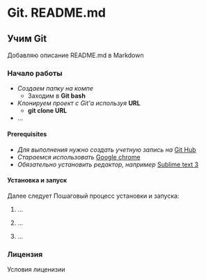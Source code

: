 # Git. README.md

## Учим Git

Добавляю описание README.md в Markdown

### Начало работы

* *Создаем папку на компе*
    * Заходим в **Git bash**
* *Клонируем проект с Git'а используя* **URL** 
    * **git clone URL**
* ...

#### Prerequisites

* *Для выполнения нужно создать учетную запись на* [Git Hub](https://github.com/)
* *Стараемся использовать* [Google chrome](https://www.google.ru/intl/ru/chrome/?brand=CHBD&gclid=Cj0KCQjwrpLoBRD_ARIsAJd0BIU2R5jHQBIKF4rs5GSLq_jTDswfxlRD-J8eYz9K-J9_zmblYlLMjBMaAtKyEALw_wcB&gclsrc=aw.ds)
* *Обязательно установить редактор, например* [Sublime text 3](https://softcatalog.ru/text/st3?gclid=Cj0KCQjwrpLoBRD_ARIsAJd0BIXOCzKRmEt5_MNjozI08_lo5EFUhMuII-HcWaJ4azFqjWWcNKREQ78aAmqUEALw_wcB)

#### Установка и запуск

Далее следует Пошаговый процесс установки и запуска:

1. ...

1. ...

1. ...

### Лицензия

Условия лиценизии


